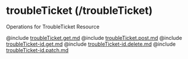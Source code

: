 <!--
    ATTENTION: This file was generated via gradle!
               Do NOT manually edit this file! Any such changes will be overwritten!
-->

# troubleTicket (/troubleTicket)

Operations for TroubleTicket Resource

@include [troubleTicket.get.md](troubleTicket.get.md)
@include [troubleTicket.post.md](troubleTicket.post.md)
@include [troubleTicket-id.get.md](troubleTicket-id.get.md)
@include [troubleTicket-id.delete.md](troubleTicket-id.delete.md)
@include [troubleTicket-id.patch.md](troubleTicket-id.patch.md)
